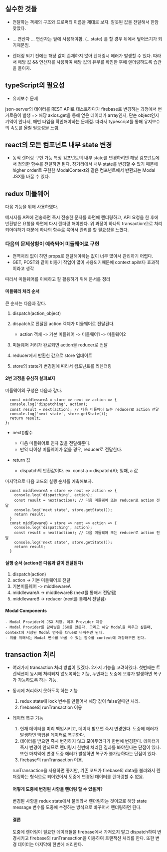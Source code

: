 ## 실수한 것들

- 전달하는 객체의 구조와 프로퍼티 이름을 제대로 보자.
  잘못된 값을 전달해서 한참 찾았다.

- ... 연산자
  ... 연산자는 앞에 사용해야함. {...state} 를 할 경우 뒤에서 덮어쓰기가 되기때문임.

- 렌더링 되기 전에는 해당 값이 존재하지 않아 렌더링시 에러가 발생할 수 있다. 따라서 해당 값 && 연산자를 사용하여 해당 값의 유무를 확인한 후에 렌더링하도록 습관을 들이자.

## typeScript의 필요성

- 유지보수 문제

json-server의 데이터를 REST API로 테스트하다가 firebase로 변경하는 과정에서 번거로움이 발생 => 해당 axios.get을 통해 얻은 데이터가 array인지, 단순 object인지 기억이 안나서, 매번 타입을 확인해야하는 문제점. 따라서 typescript를 통해 유지보수의 속도를 올릴 필요성을 느낌.

## react의 모든 컴포넌트 내부 state 변경

- 동적 렌더링 구현 가능
  특정 컴포넌트의 내부 state를 변경하려면 해당 컴포넌트에서 정의한 함수를 전달하면 된다. 장거리에서 내부 state를 변경할 수 있기 때문에 higher order로 구현한 ModalContext와 같은 컴포넌트에서 반환되는 Modal JSX를 바꿀 수 있다.

## redux 미들웨어
  다음 기능을 위해 사용하였다.

  메시지를 API에 전송하면 즉시 전송한 문자를 화면에 렌더링하고, API 요청을 한 후에 반환받은 요청을 화면에 다시 렌더링 해야한다. 위 과정이 하나의 transaction으로 처리되어야하기 때문에 하나의 함수로 묶어서 관리를 할 필요성을 느꼈다.
  
  ### 다음의 문제상황이 예측되어 미들웨어로 구현

  - 전역처리 없이 하면 props로 전달해야하는 값이 너무 많아서 관리하기 어렵다.
  - GET, POST와 같이 비동기 작업이 많이 사용되기때문에 context api보다 효과적이라고 생각


따라서 미들웨어를 이해하고 잘 활용하기 위해 문서를 정리


#### 미들웨러 처리 순서

큰 순서는 다음과 같다.

1. dispatch(action_object)
2. dispatch로 전달된 action 객체가 미들웨어로 전달된다.


    - action 객체 -> 기본 미들웨어 -> 미들웨어1 -> 미들웨어2

3. 미들웨어 처리가 완료되면 action을 reducer로 전달
4. reducer에서 반환한 값으로 store 업데이트
5. store의 state가 변경됨에 따라서 컴포넌트를 리렌더링

#### 2번 과정을 유심히 살펴보자

미들웨어의 구성은 다음과 같다.

```
  const middlewareA = store => next => action => {
  console.log('dispatching', action);
  const result = next(action); // 다음 미들웨어 또는 reducer로 action 전달
  console.log('next state', store.getState());
  return result;
};
```

- next()함수

  - 다음 미들웨어로 인자 값을 전달해준다.
  - 만약 더이상 미들웨어가 없을 경우, reducer로 전달한다.

- return 값
  - dispatch의 반환값이다. ex. const a = dispatch(A); 일때, a 값

마지막으로 다음 코드의 실행 순서를 예측해보자.

```
  const middlewareA = store => next => action => {
    console.log('dispatching', action);
    const result = next(action); // 다음 미들웨어 또는 reducer로 action 전달
    console.log('next state', store.getState());
    return result;
  }
  const middlewareB = store => next => action => {
    console.log('dispatching', action);
    const result = next(action); // 다음 미들웨어 또는 reducer로 action 전달
    console.log('next state', store.getState());
    return result;
  }
```
#### 실행 순서 (action은 다음과 같이 전달된다)
  1. dispatch(action)
  2. action -> 기본 미들웨어로 전달
  3. 기본미들웨어 -> middlewareA
  4. middlewareA -> middlewareB  (next를 통해서 전달됨)
  5. middlewareB -> reducer  (next를 통해서 전달됨)


#### Modal Components

    - Modal Provider에 JSX 저장. 이후 Provider 제공
    - Modal Provider를 감싸넣은 JSX를 만든다. 그리고 해당 Modal을 띄우고 싶을때, context에 저장된 Modal 변수를 true로 바꿔주면 된다.
    - 위를 위해서는 Modal 변수를 바꿀 수 있는 함수를 context에 저장해두면 된다.

## transaction 처리
  - 여러가지 transaction 처리 방법이 있겠다. 2가지 기능을 고려하였다. 첫번째는 트랜잭션이 동시에 처리되지 않도록하는 기능, 두번째는 도중에 오류가 발생하면 복구가 가능하도록 하는 기능.

  - 동시에 처리하지 못하도록 하는 기능
    1. redux state에 lock 변수를 만들어서 해당 값이 false일때만 처리.
    2. firebase의 runTransaction 이용

  - 데이터 복구 기능
    1. 현재 데이터를 미리 백업시키고, 데이터 받으면 즉시 변경한다. 도중에 에러가 발생하면 백업된 데이터로 복구한다.
    2. 데이터를 받으면 즉시 변경하지 않고 모아두었다가 한번에 변경한다. 데이터가 즉시 변경이 안되므로 렌더링시 한번에 처리된 결과를 봐야한다는 단점이 있다. 또한 마지막에 변경 도중 에러가 발생하면 복구가 불가능하다는 단점이 있다.
    3. firebase의 runTransaction 이용.

    runTransaction을 사용하면 좋지만, 기존 코드가 firebase의 data를 불러와서 렌더링하는 형식으로 되어있어서 도중에 변경된 데이터를 렌더링할 수 없음.

    #### 어떻게 도중에 변경된 사항을 렌더링 할 수 있을까?
    변경된 사항을 redux state에서 불러와서 렌더링하는 것이므로 해당 state message 변수를 도중에 수정하는 방식으로 바꾸어서 렌더링하면 된다.

    #### 결론
    도중에 렌더링이 필요한 데이터들을 firebase에서 가져오지 말고 dispatch하여 변경시키고 firebase의 runTransaction을 이용하여 트랜잭션 처리를 한다. 또한 변경 데이터는 마지막에 한번에 처리한다. 

